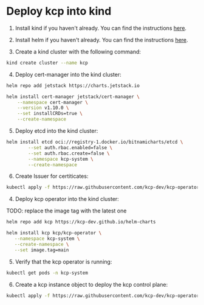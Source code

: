 # Deploy kcp into kind

1. Install kind if you haven't already. You can find the instructions [here](https://kind.sigs.k8s.io/docs/user/quick-start/).

2. Install helm if you haven't already. You can find the instructions [here](https://helm.sh/docs/intro/install/).

3. Create a kind cluster with the following command:

```bash
kind create cluster --name kcp
```

4. Deploy cert-manager into the kind cluster:

```bash
helm repo add jetstack https://charts.jetstack.io

helm install cert-manager jetstack/cert-manager \
    --namespace cert-manager \
    --version v1.10.0 \
    --set installCRDs=true \
    --create-namespace
```

5. Deploy etcd into the kind cluster:

```bash
helm install etcd oci://registry-1.docker.io/bitnamicharts/etcd \
        --set auth.rbac.enabled=false \
        --set auth.rbac.create=false \
        --namespace kcp-system \
        --create-namespace
```

6. Create Issuer for certiticates:

```bash
kubectl apply -f https://raw.githubusercontent.com/kcp-dev/kcp-operator/refs/heads/main/config/samples/cert-manager/issuer.yaml
```

4. Deploy kcp operator into the kind cluster:

TODO: replace the image tag with the latest one

```bash
helm repo add kcp https://kcp-dev.github.io/helm-charts

helm install kcp kcp/kcp-operator \
   --namespace kcp-system \
   --create-namespace \
   --set image.tag=main
```

5. Verify that the kcp operator is running:

```bash
kubectl get pods -n kcp-system
```

6. Create a kcp instance object to deploy the kcp control plane:

```bash
kubectl apply -f https://raw.githubusercontent.com/kcp-dev/kcp-operator/refs/heads/main/config/samples/v1alpha1_rootshard.yaml
```
